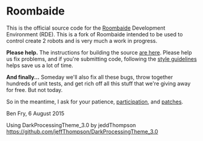 Roombaide
==========

This is the official source code for the [Roombaide](http://iaroc.org) Development Environment (RDE).
This is a fork of Roombaide intended to be used to control create 2 robots and is very much a work in progress.

__Please help.__
The instructions for building the source [are here](https://github.com/roombaide/roombaide/wiki/Build-Instructions).
Please help us fix problems, and if you're submitting code, following the [style guidelines](https://github.com/roombaide/roombaide/wiki/Style-Guidelines) helps save us a lot of time.

__And finally...__
Someday we'll also fix all these bugs, throw together hundreds of unit tests, and get rich off all this stuff that we're giving away for free. But not today.

So in the meantime, I ask for your patience,
[participation](https://github.com/roombaide/roombaide/wiki/Project-List),
and [patches](https://github.com/roombaide/roombaide/pulls).

Ben Fry, 6 August 2015

Using DarkProcessingTheme_3.0 by jeddThompson https://github.com/jeffThompson/DarkProcessingTheme_3.0

